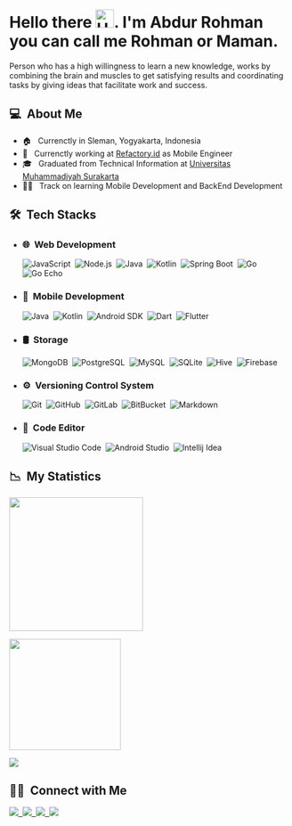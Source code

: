 # Hello there <img alt="Hello" src="https://raw.githubusercontent.com/MartinHeinz/MartinHeinz/master/wave.gif" width="33px">. I'm Abdur Rohman you can call me Rohman or Maman.

Person who has a high willingness to learn a new knowledge, works by combining the brain and muscles to get satisfying results and coordinating tasks by giving ideas that facilitate work and success.

## **💻 &nbsp;About Me**

- 🏠 &nbsp; Currenctly in Sleman, Yogyakarta, Indonesia
- 🏢 &nbsp; Currenctly working at [Refactory.id](https://refactory.id/) as Mobile Engineer
- 🎓 &nbsp; Graduated from Technical Information at [Universitas Muhammadiyah Surakarta](https://www.ums.ac.id/en/home/)
- 👨‍💻 &nbsp; Track on learning Mobile Development and BackEnd Development

## **🛠 &nbsp;Tech Stacks**

- ### 🌐 &nbsp;Web Development

  ![JavaScript](https://img.shields.io/badge/-JavaScript-555555?style=for-the-badge&logo=javascript)&nbsp;
  ![Node.js](https://img.shields.io/badge/-Node%20js-555555?style=for-the-badge&logo=node.js)&nbsp;
  ![Java](https://img.shields.io/badge/-Java-555555?style=for-the-badge&logo=java&logoColor=50c6fc)&nbsp;
  ![Kotlin](https://img.shields.io/badge/-Kotlin-555555?style=for-the-badge&logo=kotlin&logoColor=FF6D0A)&nbsp;
  ![Spring Boot](https://img.shields.io/badge/-Spring%20Boot-555555?style=for-the-badge&logo=spring&logoColor=6DB33F)&nbsp;
  ![Go](https://img.shields.io/badge/-Go-555555?style=for-the-badge&logo=go)&nbsp;
  ![Go Echo](https://img.shields.io/badge/-Go%20Echo-555555?style=for-the-badge)&nbsp;

- ### 📱 &nbsp;Mobile Development

  ![Java](https://img.shields.io/badge/-Java-555555?style=for-the-badge&logo=java&logoColor=50c6fc)&nbsp;
  ![Kotlin](https://img.shields.io/badge/-Kotlin-555555?style=for-the-badge&logo=kotlin&logoColor=FF6D0A)&nbsp;
  ![Android SDK](https://img.shields.io/badge/-Android%20SDK-555555?style=for-the-badge&logo=android)&nbsp;
  ![Dart](https://img.shields.io/badge/-Dart-555555?style=for-the-badge&logo=dart&logoColor=2CB6F6)&nbsp;
  ![Flutter](https://img.shields.io/badge/-Flutter-555555?style=for-the-badge&logo=flutter&logoColor=2CB6F6)&nbsp;

- ### 🛢 &nbsp;Storage

  ![MongoDB](https://img.shields.io/badge/-MongoDB-555555?style=for-the-badge&logo=mongodb)&nbsp;
  ![PostgreSQL](https://img.shields.io/badge/-PostgreSQL-555555?style=for-the-badge&logo=postgresql&logoColor=2683FF)&nbsp;
  ![MySQL](https://img.shields.io/badge/-MySQL-555555?style=for-the-badge&logo=mysql&logoColor=2CB6F6)&nbsp;
  ![SQLite](https://img.shields.io/badge/-SQLite-555555?style=for-the-badge&logo=sqlite)&nbsp;
  ![Hive](https://img.shields.io/badge/-Hive-555555?style=for-the-badge&logo=hive)&nbsp;
  ![Firebase](https://img.shields.io/badge/-Firebase-555555?style=for-the-badge&logo=firebase)&nbsp;

- ### ⚙️ &nbsp;Versioning Control System

  ![Git](https://img.shields.io/badge/-Git-555555?style=for-the-badge&logo=git)&nbsp;
  ![GitHub](https://img.shields.io/badge/-GitHub-555555?style=for-the-badge&logo=github)&nbsp;
  ![GitLab](https://img.shields.io/badge/-GitLab-555555?style=for-the-badge&logo=gitlab)&nbsp;
  ![BitBucket](https://img.shields.io/badge/-BitBucket-555555?style=for-the-badge&logo=bitbucket&logoColor=2683FF)&nbsp;
  ![Markdown](https://img.shields.io/badge/-Markdown-555555?style=for-the-badge&logo=markdown)&nbsp;

- ### 🔧 &nbsp;Code Editor

  ![Visual Studio Code](https://img.shields.io/badge/-Visual%20Studio%20Code-555555?style=for-the-badge&logo=visual-studio-code&logoColor=007ACC)&nbsp;
  ![Android Studio](https://img.shields.io/badge/-Android%20Studio-555555?style=for-the-badge&logo=android-studio)&nbsp;
  ![Intellij Idea](https://img.shields.io/badge/-Intellij%20Idea-555555?style=for-the-badge&logo=intellij-idea)&nbsp;

## **📉 &nbsp;My Statistics**

<p>
<a href="https://github.com/abdur-rohman2883">
  <img height="240em" src="https://github-readme-stats.vercel.app/api?username=abdur-rohman2883&show_icons=true" />
    
<div>
  <img height="200em" src="https://github-readme-stats-eight-theta.vercel.app/api/top-langs/?username=abdur-rohman2883&layout=compact" />
</a>
</p>

![](https://komarev.com/ghpvc/?username=abdur-rohman2883&label=PROFILE+VIEWS)

## **🤝🏻 &nbsp;Connect with Me**

<a href="https://www.linkedin.com/in/abdur-rohman-2b1455140/"><img src="https://img.shields.io/badge/-Abdur%20Rohman-0966C2?style=social&logo=Linkedin"/>&nbsp;
<a href="mailto:abdur.rohman2883@gmail.com"><img src="https://img.shields.io/badge/-abdur.rohman2883@gmail.com-D14836?style=social&logo=gmail&logoColor=F14236"/>&nbsp;
<a href="https://www.instagram.com/abdur_rohman.dev"><img src="https://img.shields.io/badge/-Abdur%20Rohman-D14836?style=social&logo=instagram&logoColor=000000"/>&nbsp;
<a href="https://www.facebook.com/abdur.rohman2883"><img src="https://img.shields.io/badge/-Abdur%20Rohman-D14836?style=social&logo=facebook&logoColor=0B88EF"/>
